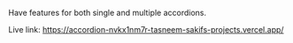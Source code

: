 Have features for both single and multiple accordions.

Live link: https://accordion-nvkx1nm7r-tasneem-sakifs-projects.vercel.app/

